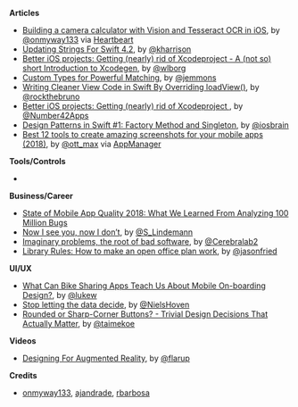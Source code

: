 **Articles**

* [Building a camera calculator with Vision and Tesseract OCR in iOS](https://heartbeat.fritz.ai/building-a-camera-calculator-with-vision-and-tesseract-ocr-in-ios-26f16240fe51), by [@onmyway133](https://twitter.com/onmyway133) via [Heartbeart](https://heartbeat.fritz.ai/)
* [Updating Strings For Swift 4.2](https://useyourloaf.com/blog/updating-strings-for-swift-4.2/), by [@kharrison](https://twitter.com/kharrison)
* [Better iOS projects: Getting (nearly) rid of Xcodeproject - A (not so) short Introduction to Xcodegen](https://www.number42.de/blog/2018/07/24/xcodegen-article.html), by [@wlborg](https://twitter.com/wlborg)
* [Custom Types for Powerful Matching](http://www.figure.ink/blog/2018/7/23/custom-types-for-powerful-matching), by [@jemmons](https://twitter.com/jemmons)
* [Writing Cleaner View Code in Swift By Overriding loadView()](https://swiftrocks.com/writing-cleaner-view-code-by-overriding-loadview.html), by [@rockthebruno](https://twitter.com/rockthebruno)
* [Better iOS projects: Getting (nearly) rid of Xcodeproject ](https://www.number42.de/blog/2018/07/24/xcodegen-article.html), by [@Number42Apps](https://twitter.com/Number42Apps)
* [Design Patterns in Swift #1: Factory Method and Singleton](https://www.appcoda.com/design-pattern-creational/), by [@iosbrain](https://twitter.com/iosbrain)
* [Best 12 tools to create amazing screenshots for your mobile apps (2018)](https://medium.com/appmanager/best-12-tools-to-create-amazing-screenshots-for-your-mobile-apps-2018-1cbf6f8660ba), by [@ott_max](https://twitter.com/ott_max) via [AppManager](https://appmanager.io)

**Tools/Controls**

* 

**Business/Career**

* [State of Mobile App Quality 2018: What We Learned From Analyzing 100 Million Bugs](https://instabug.com/state-of-mobile-app-quality-2018)
* [Now I see you, now I don’t](https://medium.com/@S_Lindemann/now-i-see-you-now-i-dont-8e5b260376ac), by [@S_Lindemann](https://twitter.com/S_Lindemann)
* [Imaginary problems, the root of bad software](https://medium.com/@george3d6/imaginary-problems-d4f2921bd1b8), by [@Cerebralab2](https://twitter.com/Cerebralab2)
* [Library Rules: How to make an open office plan work](https://m.signalvnoise.com/library-rules-how-to-make-an-open-office-plan-work-f9f6d69a2d4c), by [@jasonfried](https://twitter.com/jasonfried)

**UI/UX**

* [What Can Bike Sharing Apps Teach Us About Mobile On-boarding Design?](https://www.lukew.com/ff/entry.asp?1995), by [@lukew](https://twitter.com/lukew)
* [Stop letting the data decide](http://www.nielshoven.com/stop-letting-the-data-decide/), by [@NielsHoven](https://twitter.com/NielsHoven)
* [Rounded or Sharp-Corner Buttons? - Trivial Design Decisions That Actually Matter](https://uxplanet.org/rounded-or-sharp-corner-buttons-def3977ed7c4), by [@taimekoe](https://twitter.com/@taimekoe)

**Videos**

* [Designing For Augmented Reality](https://www.youtube.com/watch?v=-r1VtYxvVIc), by [@flarup](https://twitter.com/flarup)

**Credits**

* [onmyway133](https://github.com/onmyway133), [ajandrade](https://github.com/ajandrade), [rbarbosa](https://github.com/rbarbosa)
